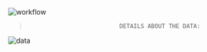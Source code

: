 ![workflow](https://github.com/user-attachments/assets/359903a3-7a75-47f7-9429-3a8d36ed1260)





>                               DETAILS ABOUT THE DATA:



![data](https://github.com/user-attachments/assets/8735d731-9d2e-4f3c-baca-9823bc19023b)
